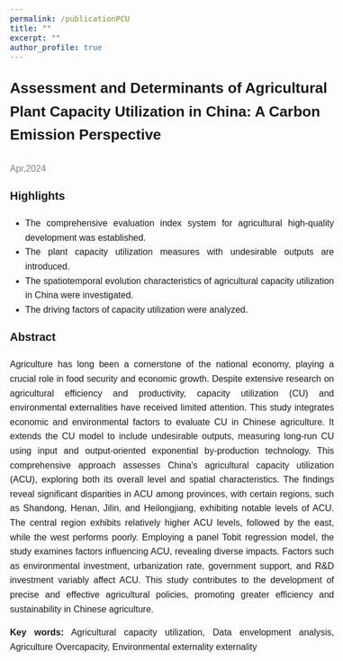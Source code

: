 ```yaml
---
permalink: /publicationPCU
title: ""
excerpt: ""
author_profile: true
---
```


<html>
<head>
    <style>
        body {
            font-family: 'Arial', sans-serif;
            font-size: 16px;
            line-height: 1.6;
            text-align: justify;
        }
        .title {
            font-size: 26px;
            text-align: left;
            font-weight: bold;   
        }
        .highlight {
            font-size: 20px;
        }
    </style>
</head>
<body>
    <p class="title">Assessment and Determinants of Agricultural Plant Capacity Utilization in China: A Carbon Emission Perspective</p>
    <p><span style="color: grey;">Apr,2024</span></p>
    <!-- <div align="center">
      <img src='images/highQ.png' alt="sym" width="60%">
    </div> -->
    <p class="highlight"><strong>Highlights</strong></p>
    <ul>
        <li>The comprehensive evaluation index system for agricultural high-quality development was established.</li>
        <li>The plant capacity utilization measures with undesirable outputs are introduced.</li>
        <li>The spatiotemporal evolution characteristics of agricultural capacity utilization in China were investigated.</li>
        <li>The driving factors of capacity utilization were analyzed.</li>
    </ul>
    <p class="highlight"><strong>Abstract</strong></p>
    <p>
        Agriculture has long been a cornerstone of the national economy, playing a crucial role in food security and economic growth. Despite extensive research on agricultural efficiency and productivity, capacity utilization (CU) and environmental externalities have received limited attention. This study integrates economic and environmental factors to evaluate CU in Chinese agriculture. It extends the CU model to include undesirable outputs, measuring long-run CU using input and output-oriented exponential by-production technology. This comprehensive approach assesses China's agricultural capacity utilization (ACU), exploring both its overall level and spatial characteristics. The findings reveal significant disparities in ACU among provinces, with certain regions, such as Shandong, Henan, Jilin, and Heilongjiang, exhibiting notable levels of ACU. The central region exhibits relatively higher ACU levels, followed by the east, while the west performs poorly. Employing a panel Tobit regression model, the study examines factors influencing ACU, revealing diverse impacts. Factors such as environmental investment, urbanization rate, government support, and R&D investment variably affect ACU. This study contributes to the development of precise and effective agricultural policies, promoting greater efficiency and sustainability in Chinese agriculture.
    </p>
    <p><strong>Key words:</strong> Agricultural capacity utilization, Data envelopment analysis, Agriculture Overcapacity, Environmental externality externality</p>
</body>
</html>
